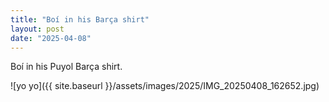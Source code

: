 ```yaml
---
title: "Boí in his Barça shirt"
layout: post
date: "2025-04-08"
---
```


Boí in his Puyol Barça shirt.

![yo yo]({{ site.baseurl }}/assets/images/2025/IMG_20250408_162652.jpg)
